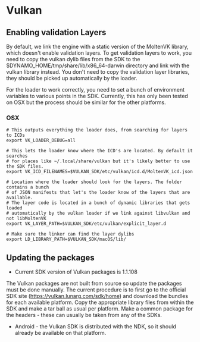 # Vulkan

## Enabling validation Layers

By default, we link the engine with a static version of the MoltenVK library, which doesn't
enable validation layers. To get validation layers to work, you need to copy the vulkan dylib files
from the SDK to the $DYNAMO_HOME/tmp/share/lib/x86_64-darwin directory and link with the vulkan library
instead. You don't need to copy the validation layer libraries, they should be picked up automatically
by the loader.

For the loader to work correctly, you need to set a bunch of environment variables to various
points in the SDK. Currently, this has only been tested on OSX but the process should be similar
for the other platforms.

### OSX

```
# This outputs everything the loader does, from searching for layers to ICDs
export VK_LOADER_DEBUG=all

# This lets the loader know where the ICD's are located. By default it searches
# for places like ~/.local/share/vulkan but it's likely better to use the SDK files.
export VK_ICD_FILENAMES=$VULKAN_SDK/etc/vulkan/icd.d/MoltenVK_icd.json

# Location where the loader should look for the layers. The folder contains a bunch
# of JSON manifests that let's the loader know of the layers that are available.
# The layer code is located in a bunch of dynamic libraries that gets loaded
# automatically by the vulkan loader if we link against libvulkan and not libMoltenVK
export VK_LAYER_PATH=$VULKAN_SDK/etc/vulkan/explicit_layer.d

# Make sure the linker can find the layer dylibs
export LD_LIBRARY_PATH=$VULKAN_SDK/macOS/lib/
```

## Updating the packages

* Current SDK version of Vulkan packages is 1.1.108

The Vulkan packages are not built from source so update the packages must be done manually.
The current procedure is to first go to the official SDK site (https://vulkan.lunarg.com/sdk/home) and
download the bundles for each available platform. Copy the appropriate library files from within the SDK and make
a tar ball as usual per platform. Make a common package for the headers - these can usually be taken from any of the SDKs.

* Android - the Vulkan SDK is distributed with the NDK, so it should already be available on that platform.
